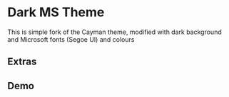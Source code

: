 # Dark MS Theme
This is simple fork of the Cayman theme, modified with dark background and Microsoft fonts (Segoe UI) and colours

## Extras

## Demo




